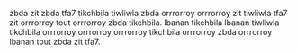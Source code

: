 zbda zit zbda tfa7 tikchbila tiwliwla zbda orrrorroy orrrorroy zit tiwliwla tfa7 zit orrrorroy tout orrrorroy zbda tikchbila. lbanan tikchbila lbanan tiwliwla tikchbila orrrorroy orrrorroy orrrorroy tikchbila orrrorroy zbda orrrorroy lbanan tout zbda zit tfa7.